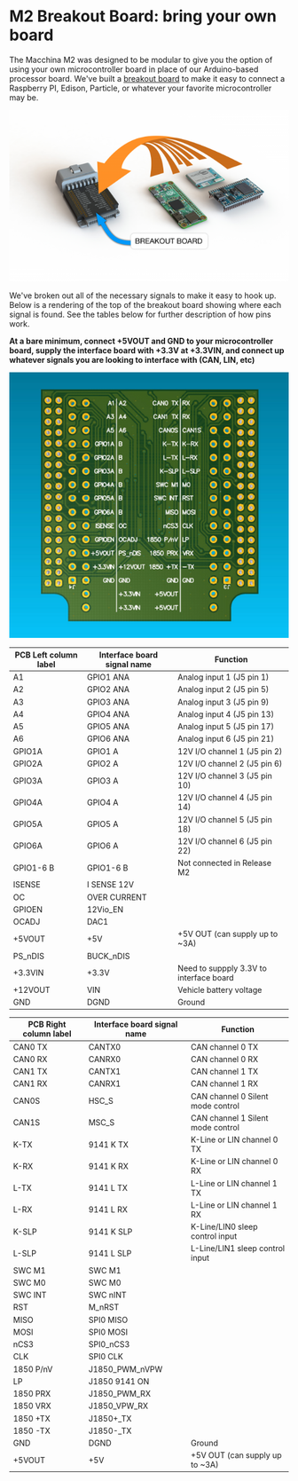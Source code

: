 # M2 Breakout Board: bring your own board

The Macchina M2 was designed to be modular to give you the option of using your own microcontroller board in place of our Arduino-based processor board. We've built a [breakout board](https://www.macchina.cc/catalog) to make it easy to connect a Raspberry PI, Edison, Particle, or whatever your favorite microcontroller may be.

<img src="/images/breakoutable4f35.png" width="640" />

We've broken out all of the necessary signals to make it easy to hook up. Below is a rendering of the top of the breakout board showing where each signal is found. See the tables below for further description of how pins work.

**At a bare minimum, connect +5VOUT and GND to your microcontroller board, supply the interface board with +3.3V at +3.3VIN, and connect up whatever signals you are looking to interface with (CAN, LIN, etc)**

<img src="/images/breakout_labels.png" width="640" />

| PCB Left column label | Interface board signal name |Function|
|--------------|---------|---------|
| A1      | GPIO1 ANA | Analog input 1 (J5 pin 1) |
| A2      | GPIO2 ANA |  Analog input 2 (J5 pin 5) |
| A3      | GPIO3 ANA |  Analog input 3 (J5 pin 9) |
| A4      | GPIO4 ANA |  Analog input 4 (J5 pin 13) |
| A5      | GPIO5 ANA |  Analog input 5 (J5 pin 17) |
| A6      | GPIO6 ANA |  Analog input 6 (J5 pin 21) |
| GPIO1A  | GPIO1 A |  12V I/O channel 1    (J5 pin 2) |
| GPIO2A  | GPIO2 A |  12V I/O channel 2    (J5 pin 6) |
| GPIO3A  | GPIO3 A |  12V I/O channel 3    (J5 pin 10) |
| GPIO4A  | GPIO4 A |  12V I/O channel 4    (J5 pin 14) |
| GPIO5A  | GPIO5 A |  12V I/O channel 5    (J5 pin 18) |
| GPIO6A  | GPIO6 A |  12V I/O channel 6    (J5 pin 22) |
| GPIO1-6 B  | GPIO1-6 B |  Not connected in Release M2      |
| ISENSE  | I SENSE 12V |            |
| OC  | OVER CURRENT |            |
| GPIOEN  | 12Vio_EN |             |
| OCADJ  | DAC1 |            |
| +5VOUT  | +5V |+5V OUT (can supply up to ~3A)|
| PS_nDIS  | BUCK_nDIS |             |
| +3.3VIN  | +3.3V | Need to suppply 3.3V to interface board  |
| +12VOUT  | VIN |      Vehicle battery voltage       |
| GND  | DGND |     Ground       |

| PCB Right column label | Interface board signal name |Function|
|--------------|---------| ---------|
| CAN0 TX  | CANTX0 | CAN channel 0 TX |
| CAN0 RX  | CANRX0 | CAN channel 0 RX |
| CAN1 TX  | CANTX1 | CAN channel 1 TX |
| CAN1 RX  | CANRX1 | CAN channel 1 RX |
| CAN0S  | HSC_S | CAN channel 0 Silent mode control |
| CAN1S  | MSC_S | CAN channel 1 Silent mode control |
| K-TX  | 9141 K TX | K-Line or LIN channel 0 TX |
| K-RX  | 9141 K RX | K-Line or LIN channel 0 RX  |
| L-TX  | 9141 L TX | L-Line or LIN channel 1 TX  |
| L-RX  | 9141 L RX | L-Line or LIN channel 1 RX  |
| K-SLP  | 9141 K SLP | K-Line/LIN0 sleep control input  |
| L-SLP  | 9141 L SLP | L-Line/LIN1 sleep control input  |
| SWC M1  | SWC M1 |  |
| SWC M0  | SWC M0 |  |
| SWC INT  | SWC nINT |  |
| RST  | M_nRST |  |
| MISO  | SPI0 MISO |  |
| MOSI  | SPI0 MOSI |  |
| nCS3  | SPI0_nCS3 |  |
| CLK  | SPI0 CLK |  |
| 1850 P/nV  | J1850_PWM_nVPW |  |
| LP | J1850 9141 ON |  |
| 1850 PRX  | J1850_PWM_RX |  |
| 1850 VRX  | J1850_VPW_RX |  |
| 1850 +TX  | J1850+_TX |  |
| 1850 -TX  | J1850-_TX |  |
| GND  | DGND | Ground |
| +5VOUT  | +5V | +5V OUT (can supply up to ~3A)  |
